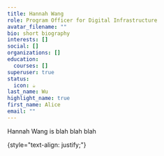 ```yaml
---
title: Hannah Wang
role: Program Officer for Digital Infrastructure
avatar_filename: ""
bio: short biography
interests: []
social: []
organizations: []
education:
  courses: []
superuser: true
status:
  icon: ☕️
last_name: Wu
highlight_name: true
first_name: Alice
email: ""
---
```

Hannah Wang is blah blah blah


{style="text-align: justify;"}